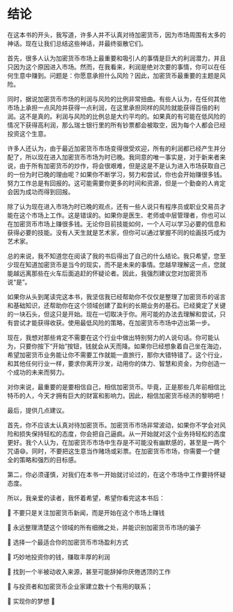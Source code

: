 # 结论

在这本书的开头，我写道，许多人并不认真对待加密货币，因为市场周围有太多的神话。现在让我们总结这些神话，并最终驱散它们。

首先，很多人认为加密货币市场上最重要和吸引人的事情是巨大的利润潜力，并且只因为这个原因进入市场。然而，在我看来，利润是绝对次要的事情，你可以在任何生意中赚到。问题是：你愿意承担什么风险？因此，加密货币最重要的主题是风险。

同时，据说加密货币市场的利润与风险的比例非常扭曲。有些人认为，在任何其他市场上承担一点风险并获得一点利润，在这里承担同样的风险就能获得百倍的利润。这不是真的。利润与风险的比例总是大约平均的。如果真的有可能在低风险的情况下获得高利润，那么瑞士银行里的所有钞票都会被取空，因为每个人都会已经投资这个生意。

许多人还认为，由于最近加密货币市场变得很受欢迎，所有的利润都已经产生并分配了，所以现在进入加密货币市场为时已晚。我同意的唯一事实是，对于新来者来说，由于所有加密货币的炒作，将会很艰难，但是这是不是认为进入市场获取自己的一份为时已晚的理由呢？如果你不断学习，努力和尝试，你也会开始赚很多钱。努力工作总是有回报的。这可能需要你更多的时间和资源，但是一个勤奋的人肯定会因为成功而得到回报。

除了认为现在进入市场为时已晚的观点，还有一些人说只有程序员或职业交易员才能在这个市场上工作。这是错误的。如果你是医生、老师或中层管理者，你也可以在加密货币市场上赚很多钱。无论你目前技能如何，一个人可以学习必要的信息和获得必要的技能。没有人天生就是艺术家，但你可以通过掌握不同的绘画技巧成为艺术家。

总的来说，我不知道您在阅读了我的书后得出了自己的什么结论。我只希望，您至少现在知道加密货币是当今的现实，而不是未来的事情。您越早理解这一点，您就能越远离那些在火车后面追赶的怀疑论者。因此，我强烈建议您对加密货币说“是”。

如果你从头到尾读完这本书，我坚信我已经帮助你不仅仅是整理了加密货币的谣言和基础知识，还帮助你在这个领域创建了盈利的长期业务的基石。已经奠定了关键的一块石头，但这只是开始。现在一切取决于你。用可能的办法去理解和尝试，只有尝试才能获得收获。使用最低风险的策略，在加密货币市场中迈出第一步。

现在，我想对那些肯定不需要在这个行业中做出特别努力的人说句话。你可能认为，只要你按下“开始”按钮，钱就会从天而降。如果你已经想象着自己坐在海边，希望加密货币业务能让你不需要工作就能一直旅行，那你大错特错了。这个行业，和其他任何行业一样，要求你离开沙发，动用你的体力、智慧和资金，为你创造一个成功的未来而努力。

对你来说，最重要的是要相信自己，相信加密货币。毕竟，正是那些几年前相信比特币的人，今天才拥有巨大的财富和影响力。因此，相信加密货币经济的黎明吧！

最后，提供几点建议。

首先，你不应该太认真对待加密货币。加密货币市场非常波动，如果你不学会对风险和损失保持轻松的态度，你会把自己逼疯。从一开始就对这个业务持轻松的态度更好。我个人认为，在加密货币市场中生存是不可能没有幽默感的，甚至是一两个咒语😄。同时，不要把这生意当作赌场或彩票。在加密货币市场，你需要一个健全的策略和强烈的目标感。

第二，你必须谨慎，对我们在本书一开始就讨论过的，在这个市场中工作要持怀疑态度。

所以，我亲爱的读者，我怀着希望，希望你看完这本书后：

 不要只是关注加密货币新闻，而是开始在这个市场上赚钱

 永远整理清楚这个领域的所有细微之处，并能识别加密货币市场的骗子

 选择一个最适合你的加密货币市场盈利方式

 巧妙地投资你的钱，赚取丰厚的利润

 找到一个半被动收入来源，甚至可能辞掉你厌倦透顶的工作

 与投资者和加密货币企业家建立数十个有用的联系；

 实现你的梦想 
